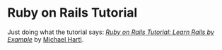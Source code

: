 # Ruby on Rails Tutorial

Just doing what the tutorial says:
[*Ruby on Rails Tutorial: Learn Rails by Example*](http://railstutorial.org/) by [Michael Hartl](http://michaelhartl.com/).